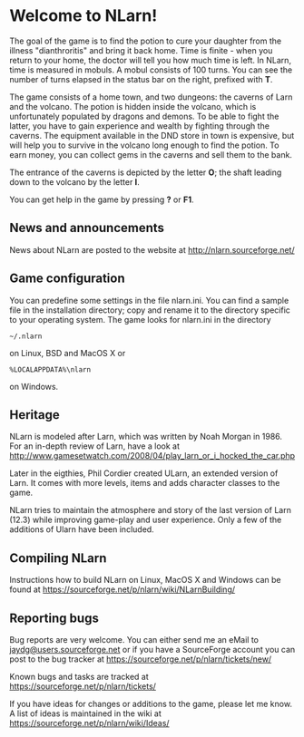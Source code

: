 Welcome to NLarn!
=================

The goal of the game is to find the potion to cure your daughter from the
illness "dianthroritis" and bring it back home. Time is finite - when you
return to your home, the doctor will tell you how much time is left. In
NLarn, time is measured in mobuls. A mobul consists of 100 turns. You can
see the number of turns elapsed in the status bar on the right, prefixed
with **T**.

The game consists of a home town, and two dungeons: the caverns of Larn and
the volcano. The potion is hidden inside the volcano, which is unfortunately
populated by dragons and demons. To be able to fight the latter, you have to
gain experience and wealth by fighting through the caverns. The equipment
available in the DND store in town is expensive, but will help you to survive
in the volcano long enough to find the potion. To earn money, you can collect
gems in the caverns and sell them to the bank.

The entrance of the caverns is depicted by the letter **O**; the shaft leading
down to the volcano by the letter **I**.

You can get help in the game by pressing **?** or **F1**.


## News and announcements

News about NLarn are posted to the website at http://nlarn.sourceforge.net/


## Game configuration

You can predefine some settings in the file nlarn.ini. You can find a sample
file in the installation directory; copy and rename it to the directory
specific to your operating system. The game looks for nlarn.ini in the
directory

	~/.nlarn

on Linux, BSD and MacOS X or

	%LOCALAPPDATA%\nlarn

on Windows.


## Heritage

NLarn is modeled after Larn, which was written by Noah Morgan in 1986.
For an in-depth review of Larn, have a look at
http://www.gamesetwatch.com/2008/04/play_larn_or_i_hocked_the_car.php

Later in the eigthies, Phil Cordier created ULarn, an extended version of
Larn. It comes with more levels, items and adds character classes to the
game.

NLarn tries to maintain the atmosphere and story of the last version of
Larn (12.3) while improving game-play and user experience. Only a few of
the additions of Ularn have been included.


## Compiling NLarn

Instructions how to build NLarn on Linux, MacOS X and Windows can be found at
https://sourceforge.net/p/nlarn/wiki/NLarnBuilding/


## Reporting bugs

Bug reports are very welcome. You can either send me an eMail to
jaydg@users.sourceforge.net or if you have a SourceForge account you can post
to the bug tracker at https://sourceforge.net/p/nlarn/tickets/new/

Known bugs and tasks are tracked at https://sourceforge.net/p/nlarn/tickets/

If you have ideas for changes or additions to the game, please let me know.
A list of ideas is maintained in the wiki at https://sourceforge.net/p/nlarn/wiki/Ideas/
